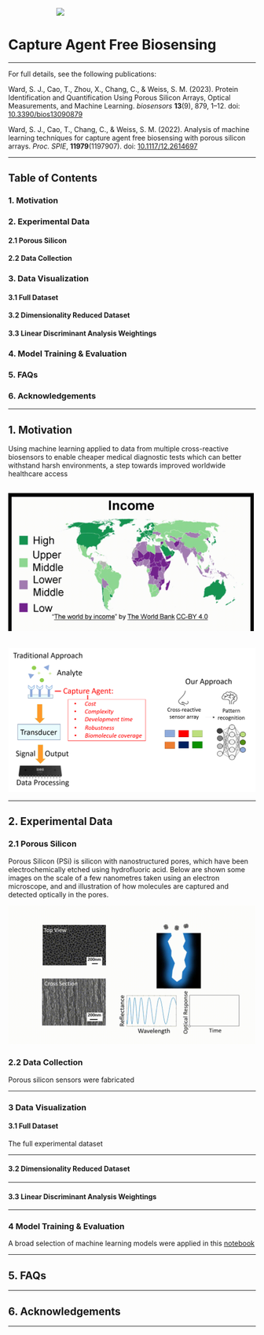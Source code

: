 &emsp;&emsp;&emsp;&emsp;&emsp;&emsp;&emsp;<img src = "Figures/OverviewFigure.png" width = "600" />
# Capture Agent Free Biosensing

***
For full details, see the following publications:

Ward, S. J., Cao, T., Zhou, X., Chang, C., & Weiss, S. M. (2023). Protein Identification and Quantification Using Porous Silicon Arrays, Optical Measurements, and Machine Learning. _biosensors_ __13__(9), 879, 1–12. doi: [10.3390/bios13090879](https://doi.org/10.3390/bios13090879)

Ward, S. J., Cao, T., Chang, C., & Weiss, S. M. (2022). Analysis of machine learning techniques for capture agent free biosensing with porous silicon arrays. _Proc. SPIE_, __11979__(1197907). doi: [10.1117/12.2614697](https://doi.org/10.1117/12.2614697)

***
## Table of Contents
### 1. Motivation
### 2. Experimental Data
#### 2.1 Porous Silicon
#### 2.2 Data Collection
### 3. Data Visualization
#### 3.1 Full Dataset
#### 3.2 Dimensionality Reduced Dataset
#### 3.3 Linear Discriminant Analysis Weightings
### 4. Model Training & Evaluation
### 5. FAQs
### 6. Acknowledgements
***
## 1. Motivation

Using machine learning applied to data from multiple cross-reactive biosensors to enable cheaper medical diagnostic tests which can better withstand harsh environments, a step towards improved worldwide healthcare access


&emsp;&emsp;&emsp;&emsp;&emsp;&emsp;&emsp;&emsp;&emsp;&emsp;<img src = "Figures/MapAnimation.gif" width = "500" /> 


&emsp;&emsp;&emsp;&emsp;&emsp;&emsp;&emsp;<img src = "Figures/Approach.png" width = "800" /> 

***
## 2. Experimental Data
### 2.1 Porous Silicon
Porous Silicon (PSi) is silicon with nanostructured pores, which have been electrochemically etched using hydrofluoric acid. Below are shown some images on the scale of a few nanometres taken using an electron microscope, and and illustration of how molecules are captured and detected optically in the pores.

![](https://github.com/SimonJWard/Response-Time-Reduction/blob/main/Figures/PorousSilicon.gif)

### 2.2 Data Collection
Porous silicon sensors were fabricated
***
### 3 Data Visualization
#### 3.1 Full Dataset
The full experimental dataset
***
#### 3.2 Dimensionality Reduced Dataset

***
#### 3.3 Linear Discriminant Analysis Weightings

***
### 4 Model Training & Evaluation

A broad selection of machine learning models were applied in this [notebook]()
***
## 5. FAQs

***
## 6. Acknowledgements

***


